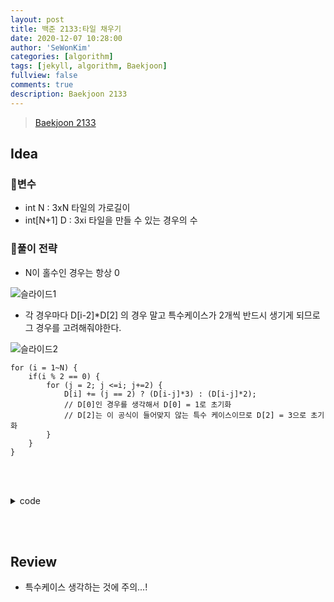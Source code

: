 ```yaml
---
layout: post
title: 백준 2133:타일 채우기
date: 2020-12-07 10:28:00
author: 'SeWonKim'
categories: [algorithm]
tags: [jekyll, algorithm, Baekjoon]
fullview: false
comments: true
description: Baekjoon 2133
---
```


> [Baekjoon 2133](https://www.acmicpc.net/problem/2133)

## Idea

### 🥚변수

- int N : 3xN 타일의 가로길이
- int[N+1] D : 3xi 타일을 만들 수 있는 경우의 수

### 🍳풀이 전략

- N이 홀수인 경우는 항상 0

![슬라이드1](https://user-images.githubusercontent.com/30452963/101302529-2eaca300-387f-11eb-99b4-4a82de652394.JPG)

- 각 경우마다 D[i-2]\*D[2] 의 경우 말고 특수케이스가 2개씩 반드시 생기게 되므로 그 경우를 고려해줘야한다.

![슬라이드2](https://user-images.githubusercontent.com/30452963/101302532-2fddd000-387f-11eb-94db-78049e17d592.JPG)

```
for (i = 1~N) {
	if(i % 2 == 0) {
		for (j = 2; j <=i; j+=2) {
			D[i] += (j == 2) ? (D[i-j]*3) : (D[i-j]*2);
            // D[0]인 경우를 생각해서 D[0] = 1로 초기화
            // D[2]는 이 공식이 들어맞지 않는 특수 케이스이므로 D[2] = 3으로 초기화
		}
	}
}
```

&nbsp;  
&nbsp;

<details>
<summary>code</summary>
<div markdown="1">

```java
import java.util.Scanner;

public class Main {

	public static void main(String[] args) {
		Scanner sc = new Scanner(System.in);
		int N = sc.nextInt();
		int[] D = new int[N+1];

		D[0] = 1;
		for (int i = 1; i <= N; i++) {
			if(i == 1) {
				D[i] = 0;
				continue;
			}
			if(i == 2) {
				D[i] = 3;
				continue;
			}

			if(i % 2 == 0) {
				for (int j = 2; j <=i; j+=2) {
					D[i] += (j == 2) ? (D[i-j]*3) : (D[i-j]*2);
				}
			}
		}

		System.out.println(D[N]);
		sc.close();
	}

}

```

</div>
</details>

&nbsp;  
&nbsp;

## Review

- 특수케이스 생각하는 것에 주의...!

&nbsp;  
&nbsp;
